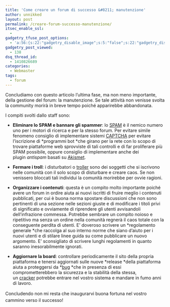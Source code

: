 ```yaml
---
title: 'Come creare un forum di successo &#8211; manutenzione'
author: unnikked
layout: post
permalink: /creare-forum-successo-manutenzione/
itsec_enable_ssl:
  - 
gadgetry_tfuse_post_options:
  - 'a:56:{s:22:"gadgetry_disable_image";s:5:"false";s:22:"gadgetry_disable_video";s:5:"false";s:26:"gadgetry_disable_post_meta";s:5:"false";s:23:"gadgetry_disable_author";s:5:"false";s:31:"gadgetry_disable_published_date";s:5:"false";s:24:"gadgetry_disable_coments";s:5:"false";s:28:"gadgetry_disable_author_info";s:5:"false";s:19:"gadgetry_page_title";s:13:"default_title";s:21:"gadgetry_custom_title";s:0:"";s:21:"gadgetry_single_image";s:68:"/wp-content/uploads/2013/06/the-web-is-parete-iab-forum-2010_001.jpg";s:30:"gadgetry_single_img_dimensions";a:2:{i:0;s:3:"586";i:1;s:3:"319";}s:28:"gadgetry_single_img_position";s:9:"alignleft";s:24:"gadgetry_thumbnail_image";s:68:"/wp-content/uploads/2013/06/the-web-is-parete-iab-forum-2010_001.jpg";s:27:"gadgetry_thumbnail_position";s:7:"noalign";s:19:"gadgetry_video_link";s:0:"";s:25:"gadgetry_video_dimensions";a:2:{i:0;s:3:"590";i:1;s:3:"191";}s:23:"gadgetry_video_position";s:10:"alignright";s:23:"gadgetry_header_element";s:7:"without";s:22:"gadgetry_select_slider";s:2:"-1";s:17:"gadgetry_page_map";s:0:"";s:25:"gadgetry_content_ads_post";s:4:"true";s:21:"gadgetry_top_ad_space";s:5:"false";s:21:"gadgetry_top_ad_image";s:0:"";s:19:"gadgetry_top_ad_url";s:0:"";s:23:"gadgetry_top_ad_adsense";s:0:"";s:28:"gadgetry_bfcontent_ads_space";s:5:"false";s:23:"gadgetry_bfcontent_type";s:5:"image";s:25:"gadgetry_bfcontent_number";s:3:"one";s:29:"gadgetry_bfcontent_ads_image1";s:0:"";s:27:"gadgetry_bfcontent_ads_url1";s:0:"";s:31:"gadgetry_bfcontent_ads_adsense1";s:0:"";s:29:"gadgetry_bfcontent_ads_image2";s:0:"";s:27:"gadgetry_bfcontent_ads_url2";s:0:"";s:31:"gadgetry_bfcontent_ads_adsense2";s:0:"";s:29:"gadgetry_bfcontent_ads_image3";s:0:"";s:27:"gadgetry_bfcontent_ads_url3";s:0:"";s:31:"gadgetry_bfcontent_ads_adsense3";s:0:"";s:29:"gadgetry_bfcontent_ads_image4";s:0:"";s:27:"gadgetry_bfcontent_ads_url4";s:0:"";s:31:"gadgetry_bfcontent_ads_adsense4";s:0:"";s:29:"gadgetry_bfcontent_ads_image5";s:0:"";s:27:"gadgetry_bfcontent_ads_url5";s:0:"";s:31:"gadgetry_bfcontent_ads_adsense5";s:0:"";s:29:"gadgetry_bfcontent_ads_image6";s:0:"";s:27:"gadgetry_bfcontent_ads_url6";s:0:"";s:31:"gadgetry_bfcontent_ads_adsense6";s:0:"";s:29:"gadgetry_bfcontent_ads_image7";s:0:"";s:27:"gadgetry_bfcontent_ads_url7";s:0:"";s:31:"gadgetry_bfcontent_ads_adsense7";s:0:"";s:19:"gadgetry_hook_space";s:5:"false";s:19:"gadgetry_hook_image";s:0:"";s:17:"gadgetry_hook_url";s:0:"";s:21:"gadgetry_hook_adsense";s:0:"";s:25:"gadgetry_content_subtitle";s:0:"";s:20:"gadgetry_content_top";s:0:"";s:23:"gadgetry_content_bottom";s:0:"";}'
gadgetry_post_viewed:
  - 138
dsq_thread_id:
  - 1410826689
categories:
  - Webmaster
tags:
  - forum
---
```

<div align="center">
  <!-- unnikked - responsive - header --><ins class="adsbygoogle" style="display:block" data-ad-client="ca-pub-3846608868139288" data-ad-slot="2778724254" data-ad-format="auto"></ins>
</div>

  


Concludiamo con questo articolo l’ultima fase, ma non meno importante, della gestione del forum: la manutenzione. Se tale attività non venisse svolta la community morirà in breve tempo poiché apparirebbe abbandonata.

I compiti svolti dallo staff sono:

  * **Eliminare lo SPAM e bannare gli spammer**: lo <a href="http://it.wikipedia.org/wiki/Spam" target="_blank">SPAM</a> è il nemico numero uno per i motori di ricerca e per la stesso forum. Per evitare simile fenomeno consiglio di implementare sistemi <a href="http://it.wikipedia.org/wiki/CAPTCHA" target="_blank">CAPTCHA</a> per evitare l’iscrizione di *programmi bot *che girano per la rete con lo scopo di trovare piattaforme web sprovviste di tali controlli e di far proliferare più SPAM possibile, oppure consiglio di implementare anche dei plugin *antispam* basati su <a href="http://en.wikipedia.org/wiki/Akismet" target="_blank">Akismet</a>.

  * **Fermare i troll**: i disturbatori o <a href="http://it.wikipedia.org/wiki/Troll_(Internet)" target="_blank">troller</a> sono dei soggetti che si iscrivono nelle comunità con il solo scopo di disturbare e creare caos. Se non venissero bloccati tali individui la comunità morirebbe per ovvie ragioni.

  * **Organizzare i contenuti**: questa è un compito molto importante poiché avere un forum in ordire aiuta ai nuovi iscritti di fruire meglio i contenuti pubblicati, per cui è buona norma spostare discussioni che non sono pertinenti di una sezione nelle sezioni giuste e di modificare i titoli privi di significato e ovviamente di riprendere gli utenti avvisandoli dell’infrazione commessa. Potrebbe sembrare un compito noioso e ripetitivo ma senza un ordine nella comunità regnerà il caos totale con la conseguente perdita di utenti. E’ doveroso scrivere un *regolamento generale *che raccolga al suo interno norme che siano d’aiuto per i nuovi utenti e di stilare linee guida su come pubblicare un nuovo argomento. E’ sconsigliato di scrivere lunghi regolamenti in quanto saranno inesorabilmente ignorati.

  * **Aggiornare la board**: controllare periodicamente il sito della propria piattaforma e tenersi aggiornati sulle nuove *release *della piattaforma aiuta a proteggersi da *<a href="http://it.wikipedia.org/wiki/Bug" target="_blank">bug</a> *che in presenza di essi comprometterebbero la sicurezza e la stabilità della stessa, un <a href="http://it.wikipedia.org/wiki/Cracker" target="_blank">cracker</a> potrebbe entrare nel vostro sistema e mandare in fumo anni di lavoro.

<span style="line-height: 1.5;">Concludendo non mi resta che inaugurarvi buona fortuna nel vostro cammino verso il successo!</span>

  


<div align="center">
  <!-- unnikked - responsive - footer --><ins class="adsbygoogle" style="display:block" data-ad-client="ca-pub-3846608868139288" data-ad-slot="4255457452" data-ad-format="auto"></ins>
</div>